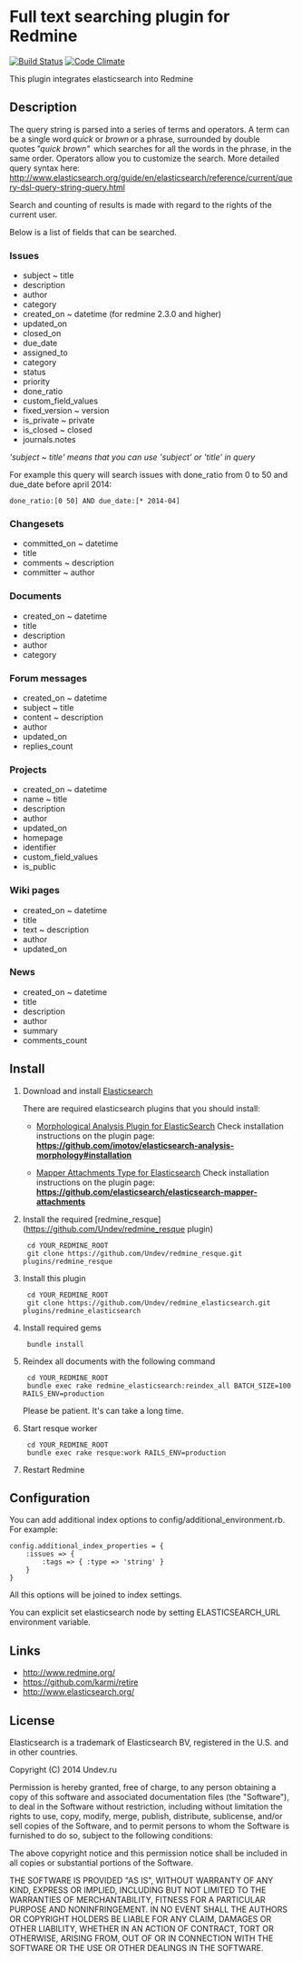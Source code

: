# Full text searching plugin for Redmine

[![Build Status](https://travis-ci.org/Undev/redmine_elasticsearch.png?branch=master)](https://travis-ci.org/Undev/redmine_elasticsearch)
[![Code Climate](https://codeclimate.com/github/Undev/redmine_elasticsearch.png)](https://codeclimate.com/github/Undev/redmine_elasticsearch)

This plugin integrates elasticsearch into Redmine

## Description

The query string is parsed into a series of terms and operators.
A term can be a single word *quick* or *brown* or a phrase, surrounded by double quotes *"quick brown"* 
which searches for all the words in the phrase, in the same order.
Operators allow you to customize the search. More detailed query syntax here: http://www.elasticsearch.org/guide/en/elasticsearch/reference/current/query-dsl-query-string-query.html

Search and counting of results is made with regard to the rights of the current user.

Below is a list of fields that can be searched.

### Issues

* subject ~ title
* description
* author
* category
* created_on ~ datetime (for redmine 2.3.0 and higher)
* updated_on
* closed_on
* due_date
* assigned_to
* category
* status
* priority
* done_ratio
* custom_field_values
* fixed_version ~ version
* is_private ~ private
* is_closed ~ closed
* journals.notes

*'subject ~ title' means that you can use 'subject' or 'title' in query*

For example this query will search issues with done_ratio from 0 to 50 and due_date before april 2014:

    done_ratio:[0 50] AND due_date:[* 2014-04]

### Changesets

* committed_on ~ datetime
* title
* comments ~ description
* committer ~ author

### Documents

* created_on ~ datetime
* title
* description
* author
* category

### Forum messages

* created_on ~ datetime
* subject ~ title
* content ~ description
* author
* updated_on
* replies_count

### Projects

* created_on ~ datetime
* name ~ title
* description
* author
* updated_on
* homepage
* identifier
* custom_field_values
* is_public

### Wiki pages

* created_on ~ datetime
* title
* text ~ description
* author
* updated_on

### News

* created_on ~ datetime
* title
* description
* author
* summary
* comments_count

## Install

1. Download and install [Elasticsearch](http://www.elasticsearch.org/overview/elkdownloads/)

    There are required elasticsearch plugins that you should install:

    * [Morphological Analysis Plugin for ElasticSearch](https://github.com/imotov/elasticsearch-analysis-morphology)
      Check installation instructions on the plugin page:
      **https://github.com/imotov/elasticsearch-analysis-morphology#installation**

    * [Mapper Attachments Type for Elasticsearch](https://github.com/elasticsearch/elasticsearch-mapper-attachments)
      Check installation instructions on the plugin page:
      **https://github.com/elasticsearch/elasticsearch-mapper-attachments**


1. Install the required [redmine_resque](https://github.com/Undev/redmine_resque plugin)

        cd YOUR_REDMINE_ROOT
        git clone https://github.com/Undev/redmine_resque.git plugins/redmine_resque

1. Install this plugin

        cd YOUR_REDMINE_ROOT
        git clone https://github.com/Undev/redmine_elasticsearch.git plugins/redmine_elasticsearch

1. Install required gems

        bundle install

1. Reindex all documents with the following command

        cd YOUR_REDMINE_ROOT
        bundle exec rake redmine_elasticsearch:reindex_all BATCH_SIZE=100 RAILS_ENV=production

    Please be patient. It's can take a long time.

1. Start resque worker

        cd YOUR_REDMINE_ROOT
        bundle exec rake resque:work RAILS_ENV=production

1. Restart Redmine

## Configuration

You can add additional index options to config/additional_environment.rb.
For example:

    config.additional_index_properties = {
        :issues => {
            :tags => { :type => 'string' }
        }
    }

All this options will be joined to index settings.

You can explicit set elasticsearch node by setting ELASTICSEARCH_URL environment variable.

## Links

- http://www.redmine.org/
- https://github.com/karmi/retire
- http://www.elasticsearch.org/

## License

Elasticsearch is a trademark of Elasticsearch BV, registered in the U.S. and in other countries.

Copyright (C) 2014 Undev.ru

Permission is hereby granted, free of charge, to any person obtaining a copy of this software and associated documentation files (the "Software"), to deal in the Software without restriction, including without limitation the rights to use, copy, modify, merge, publish, distribute, sublicense, and/or sell copies of the Software, and to permit persons to whom the Software is furnished to do so, subject to the following conditions:

The above copyright notice and this permission notice shall be included in all copies or substantial portions of the Software.

THE SOFTWARE IS PROVIDED "AS IS", WITHOUT WARRANTY OF ANY KIND, EXPRESS OR IMPLIED, INCLUDING BUT NOT LIMITED TO THE WARRANTIES OF MERCHANTABILITY, FITNESS FOR A PARTICULAR PURPOSE AND NONINFRINGEMENT. IN NO EVENT SHALL THE AUTHORS OR COPYRIGHT HOLDERS BE LIABLE FOR ANY CLAIM, DAMAGES OR OTHER LIABILITY, WHETHER IN AN ACTION OF CONTRACT, TORT OR OTHERWISE, ARISING FROM, OUT OF OR IN CONNECTION WITH THE SOFTWARE OR THE USE OR OTHER DEALINGS IN THE SOFTWARE.
